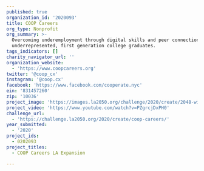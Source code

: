 ```yaml
---
published: true
organization_id: '2020093'
title: COOP Careers
org_type: Nonprofit
org_summary: >-
  Overcoming underemployment through digital skills and peer connections for
  underrepresented, first generation college graduates.
tags_indicators: []
charity_navigator_url: ''
organization_website:
  - 'https://www.coopcareers.org'
twitter: '@coop_cx'
instagram: '@coop.cx'
facebook: 'https://www.facebook.com/cooperate.nyc'
ein: '831457260'
zip: '10036'
project_image: 'https://images.la2050.org/challenge/2020/create/2048-wide/coop-careers.jpg'
project_video: 'https://www.youtube.com/watch?v=PZgrcjDxPH0'
challenge_url:
  - 'https://challenge.la2050.org/2020/create/coop-careers/'
year_submitted:
  - '2020'
project_ids:
  - 0202093
project_titles:
  - COOP Careers LA Expansion

---
```

